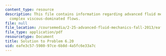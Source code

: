 ```yaml
---
content_type: resource
description: This file contains information regarding advanced fluid mechanics, more
  complex viscous-dominated flows.
file: null
file_location: /coursemedia/2-25-advanced-fluid-mechanics-fall-2013/eafe3c57598097ce6b8d4a5fc6e33a7c_MIT2_25F13_Solution6.20.pdf
file_type: application/pdf
resourcetype: Document
title: Solution to Problem 6.20
uid: eafe3c57-5980-97ce-6b8d-4a5fc6e33a7c
---
```

